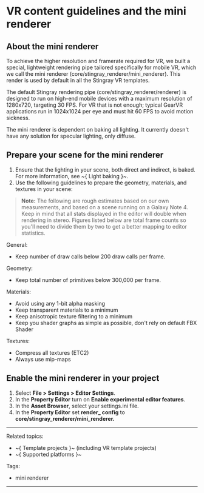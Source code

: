 # VR content guidelines and the mini renderer

## About the mini renderer

To achieve the higher resolution and framerate required for VR, we built a special, lightweight rendering pipe tailored specifically for mobile VR, which we call the mini renderer (core/stingray_renderer/mini_renderer). This render is used by default in all the Stingray VR templates.

The default Stingray rendering pipe (core/stingray_renderer/renderer) is designed to run on high-end mobile devices with a maximum resolution of 1280x720, targeting 30 FPS. For VR that is not enough; typical GearVR applications run in 1024x1024 per eye and must hit 60 FPS to avoid motion sickness.

The mini renderer is dependent on baking all lighting. It currently doesn't have any solution for specular lighting, only diffuse.

## Prepare your scene for the mini renderer

1. Ensure that the lighting in your scene, both direct and indirect, is baked. For more information, see ~{ Light baking }~.
2. Use the following guidelines to prepare the geometry, materials, and textures in your scene:

  > **Note:** The following are rough estimates based on our own measurements, and based on a scene running on a Galaxy Note 4. Keep in mind that all stats displayed in the editor will double when rendering in stereo. Figures listed below are total frame counts so you'll need to divide them by two to get a better mapping to editor statistics.

  General:

  - Keep number of draw calls below 200 draw calls per frame.

  Geometry:

  - Keep total number of primitives below 300,000 per frame.

  Materials:

  - Avoid using any 1-bit alpha masking
  - Keep transparent materials to a minimum
  - Keep anisotropic texture filtering to a minimum
  - Keep you shader graphs as simple as possible, don't rely on default FBX Shader

  Textures:

  - Compress all textures (ETC2)
  - Always use mip-maps

## Enable the mini renderer in your project

  1. Select **File > Settings > Editor Settings**.
  2. In the **Property Editor** turn on **Enable experimental editor features**.
  3. In the **Asset Browser**, select your settings.ini file.
  4. In the **Property Editor** set **render_ config** to **core/stingray_renderer/mini_renderer.**

---
Related topics:

- ~{ Template projects }~ (including VR template projects)
- ~{ Supported platforms }~

Tags:
- mini renderer
---
